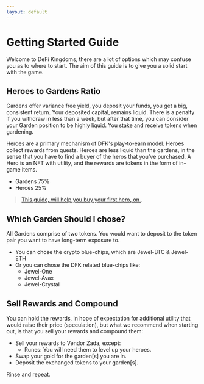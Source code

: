 ```yaml
---
layout: default
---
```


# Getting Started Guide

Welcome to DeFi Kingdoms, there are a lot of options which may confuse you as to where to start. The aim of this guide is to give you a solid start with the game.

## Heroes to Gardens Ratio

Gardens offer variance free yield, you deposit your funds, you get a big, consistent return. Your deposited capital, remains liquid. There is a penalty if you withdraw in less than a week, but after that time, you can consider your Garden position to be highly liquid. You stake and receive tokens when gardening.

Heroes are a primary mechanism of DFK's play-to-earn model. Heroes collect rewards from quests. Heroes are less liquid than the gardens, in the sense that you have to find a buyer of the heros that you've purchased. A Hero is an NFT with utility, and the rewards are tokens in the form of in-game items.

* Gardens 75%
* Heroes 25%

> [This guide, will help you buy your first hero, on ][buying-first-hero].


## Which Garden Should I chose?

All Gardens comprise of two tokens. You would want to deposit to the token pair you want to have long-term exposure to.

* You can chose the crypto blue-chips, which are Jewel-BTC & Jewel-ETH
* Or you can chose the DFK related blue-chips like:
    * Jewel-One
    * Jewel-Avax
    * Jewel-Crystal

## Sell Rewards and Compound

You can hold the rewards, in hope of expectation for additional utility that would raise their price (speculation), but what we recommend when starting out, is that you sell your rewards and compound them:

* Sell your rewards to Vendor Zada, except:
    * Runes: You will need them to level up your heroes.
* Swap your gold for the garden[s] you are in.
* Deposit the exchanged tokens to your garden[s].

Rinse and repeat.

[buying-first-hero]: /buying-first-heroes
